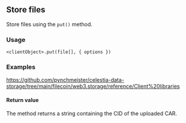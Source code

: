 ## Store files 

Store files using the ```put()``` method.

### Usage 

```<clientObject>.put(file[], { options })```

### Examples

https://github.com/pynchmeister/celestia-data-storage/tree/main/filecoin/web3.storage/reference/Client%20libraries


#### Return value

The method returns a string containing the CID of the uploaded CAR.

